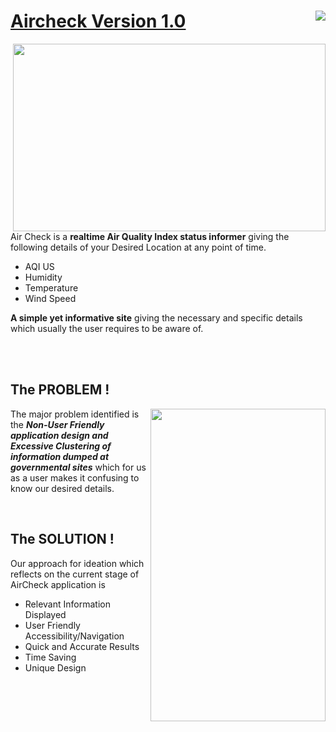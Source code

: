 <div>
  <img align=right src="https://img.shields.io/website?style=for-the-badge&up_color=Blue&up_message=Running&url=https%3A%2F%2Faircheck.netlify.app%2F">
  <h1><a href="https://aircheck.netlify.app/">Aircheck Version 1.0</a></h1>
</div>

<!-- LAPTOP -->
<div>
  <a href="https://aircheck.netlify.app/"><img width=500 height=300 align=right src="https://github.com/Swarzinium-369/airCheck/blob/master/Images/airCheck%20laptop.gif"></a>
  <p>Air Check is a <b>realtime Air Quality Index status informer</b> giving the following details of your Desired Location at any point of time.</p>
  <ul>
    <li>AQI US</li>
    <li>Humidity</li>
    <li>Temperature</li>
    <li>Wind Speed</li>
  </ul>
  <p><b>A simple yet informative site</b> giving the necessary and specific details which usually the user requires to be aware of.</p>
</div>
<br><br>

<!-- MOBILE -->
<div>
  <h2>The PROBLEM !</h2>
  <a href="https://aircheck.netlify.app/"><img width=280 height=500 align=right src="https://github.com/Swarzinium-369/airCheck/blob/master/Images/aircheck%20mobile.gif"></a>
  
  <p>The major problem identified is the <b><i>Non-User Friendly application design and Excessive Clustering of information dumped at governmental sites</i></b> which for us as a user makes it confusing to know our desired details.</p><br>
  <h2>The SOLUTION !</h2>
  <p>Our approach for ideation which reflects on the current stage of AirCheck application is
  <ul>
    <li>Relevant Information Displayed</li>
    <li>User Friendly Accessibility/Navigation</li>
    <li>Quick and Accurate Results</li>
    <li>Time Saving</li>
    <li>Unique Design</li>
  </ul></p>
</div>

